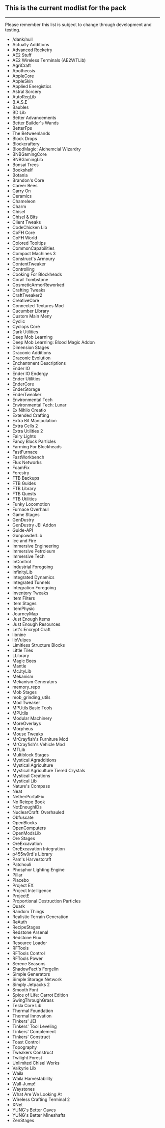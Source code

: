 ## This is the current modlist for the pack
---

Please remember this list is subject to change through development and testing.

- /dank/null
- Actually Additions
- Advanced Rocketry
- AE2 Stuff
- AE2 Wireless Terminals (AE2WTLib)
- AgriCraft
- Apotheosis
- AppleCore
- AppleSkin
- Applied Energistics
- Astral Sorcery
- AutoRegLib
- B.A.S.E
- Baubles
- BD Lib
- Better Advancements
- Better Builder's Wands
- BetterFps
- The Betweenlands
- Block Drops
- Blockcraftery
- BloodMagic: Alchemcial Wizardry
- BNBGamingCore
- BNBGamingLib
- Bonsai Trees
- Bookshelf
- Botania
- Brandon's Core
- Career Bees
- Carry On
- Ceramics
- Chameleon
- Charm
- Chisel
- Chisel & Bits
- Client Tweaks
- CodeChicken Lib
- CoFH Core
- CoFH World
- Colored Tooltips
- CommonCapabilities
- Compact Machines 3
- Construct's Armoury
- ContentTweaker
- Controlling
- Cooking For Blockheads
- Corail Tombstone
- CosmeticArmorReworked
- Crafting Tweaks
- CraftTweaker2
- CreativeCore
- Connected Textures Mod
- Cucumber Library
- Custom Main Meny
- Cyclic
- Cyclops Core
- Dark Utilities
- Deep Mob Learning
- Deep Mob Learning: Blood Magic Addon
- Dimension Stages
- Draconic Additions
- Draconic Evolution
- Enchantment Descriptions 
- Ender IO
- Ender IO Endergy
- Ender Utilities
- EnderCore
- EnderStorage
- EnderTweaker
- Environmental Tech
- Environmental Tech: Lunar
- Ex Nihilo Creatio
- Extended Crafting
- Extra Bit Manipulation
- Extra Cells 2
- Extra Utilities 2
- Fairy Lights
- Fancy Block Particles
- Farming For Blockheads
- FastFurnace
- FastWorkbench
- Flux Networks
- FoamFix
- Forestry
- FTB Backups
- FTB Guides
- FTB Library
- FTB Quests
- FTB Utilities
- Funky Locomotion
- Furnace Overhaul
- Game Stages
- GenDustry
- GenDustry JEI Addon
- Guide-API
- GunpowderLib
- Ice and Fire
- Immersive Engineering
- Immersive Petroleum
- Immersive Tech
- InControl
- Industrial Foregoing
- InfinityLib
- Integrated Dynamics
- Integrated Tunnels
- Integration Foregoing
- Inventory Tweaks
- Item Filters
- Item Stages
- ItemPhysic
- JourneyMap
- Just Enough Items
- Just Enough Resources
- Let's Encrypt Craft
- libnine
- libVulpes
- Limitless Structure Blocks
- Little Tiles
- LLibrary
- Magic Bees
- Mantle
- McJtyLib
- Mekanism
- Mekanism Generators
- memory_repo
- Mob Stages
- mob_grinding_utils
- Mod Tweaker
- MPUtils Basic Tools
- MPUtils
- Modular Machinery
- MoreOverlays
- Morpheus
- Mouse Tweaks
- MrCrayfish's Furniture Mod
- MrCrayfish's Vehicle Mod
- MTLib
- Multiblock Stages
- Mystical Agradditions
- Mystical Agriculture
- Mystical Agriculture Tiered Crystals
- Mystical Creations
- Mystical Lib
- Nature's Compass
- Neat
- NetherPortalFix
- No Reicpe Book
- NotEnoughIDs
- NuclearCraft: Overhauled
- Obfuscate
- OpenBlocks
- OpenComputers
- OpenModsLib
- Ore Stages
- OreExcavation
- OreExcavation Integration
- p455w0rd's Library
- Pam's Harvestcraft
- Patchouli
- Phosphor Lighting Engine
- Pillar
- Placebo
- Project EX
- Project Intelligence
- ProjectE
- Proportional Destruction Particles
- Quark
- Random Things
- Realistic Terrain Generation
- ReAuth
- RecipeStages
- Redstone Arsenal
- Redstone Flux
- Resource Loader
- RFTools
- RFTools Control
- RFTools Power
- Serene Seasons
- ShadowFact's Forgelin
- Simple Generators
- Simple Storage Network
- Simply Jetpacks 2
- Smooth Font
- Spice of Life: Carrot Edition
- SwingThroughGrass
- Tesla Core Lib
- Thermal Foundation
- Thermal Innovation
- Tinkers' JEI
- Tinkers' Tool Leveling
- Tinkers' Complement
- Tinkers' Construct
- Toast Control
- Topography
- Tweakers Construct
- Twilight Forest
- Unlimited Chisel Works
- Valkyrie Lib
- Waila
- Waila Harvestability
- Wall-Jump!
- Waystones
- What Are We Looking At
- Wireless Crafting Terminal 2
- XNet
- YUNG's Better Caves
- YUNG's Better Mineshafts
- ZenStages